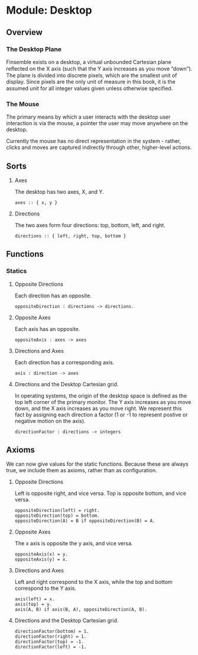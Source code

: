 # Module: Desktop

## Overview
### The Desktop Plane
Finsemble exists on a desktop, a virtual unbounded Cartesian plane reﬂected on the X axis (such that the Y axis increases as you move “down”). The plane is divided into discrete pixels, which are the smallest unit of display. Since pixels are the only unit of measure in this book, it is the assumed unit for all integer values given unless otherwise speciﬁed.

### The Mouse
The primary means by which a user interacts with the desktop user interaction is via the mouse, a pointer the user may move anywhere on the desktop.

Currently the mouse has no direct representation in the system - rather, clicks
and moves are captured indirectly through other, higher-level actions.

## Sorts

1. Axes

   The desktop has two axes, X, and Y.
   ```
   axes :: { x, y }
   ```
1. Directions

    The two axes form four directions: top, bottom, left, and right.

    ```
    directions :: { left, right, top, bottom }
    ```
## Functions

### Statics

1. Opposite Directions

    Each direction has an opposite.
    ```
    oppositeDirection : directions -> directions.
    ```

1. Opposite Axes

   Each axis has an opposite.
   ```
   oppositeAxis : axes -> axes
   ```
1. Directions and Axes

    Each direction has a corresponding axis.
    ```
    axis : direction -> axes
    ```

1. Directions and the Desktop Cartesian grid.

    In operating systems, the origin of the desktop space is defined as the top left corner of
    the primary monitor. The Y axis increases as you move down, and the X axis increases as you
    move right. We represent this fact by assigning each direction a factor (1 or -1 to represent postive or negative motion on the axis).
    ```
    directionFactor : directions -> integers
    ```

 ## Axioms 

We can now give values for the static functions. Because these are always true, we include
them as axioms, rather than as configuration.

 1. Opposite Directions

    Left is opposite right, and vice versa. Top is opposite bottom, and vice versa.
    ```
    oppositeDirection(left) = right.
    oppositeDirection(top) = bottom.
    oppositeDirection(A) = B if oppositeDirection(B) = A.
    ```

1. Opposite Axes

   The x axis is opposite the y axis, and vice versa.
   ```
   oppositeAxis(x) = y.
   oppositeAxis(y) = x.
   ```
1. Directions and Axes

    Left and right correspond to the X axis, while the top and bottom correspond to the Y axis.
    ```
    axis(left) = x.
    axis(top) = y.
    axis(A, B) if axis(B, A), oppositeDirection(A, B).
    ```

1. Directions and the Desktop Cartesian grid.

    ```
    directionFactor(bottom) = 1.
    directionFactor(right) = 1.
    directionFactor(top) = -1.
    directionFactor(left) = -1.
    ```
